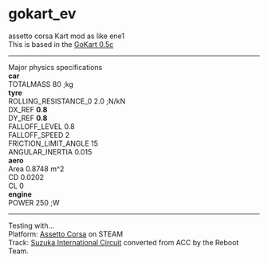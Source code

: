 # gokart_ev
 assetto corsa Kart mod as like ene1   
 This is based in the [GoKart 0.5c](https://www.racedepartment.com/downloads/gokart.16419/)  
 ***
 Major physics specifications  
 **car**  
 TOTALMASS 80 ;kg  
 **tyre**  
 ROLLING_RESISTANCE_0 2.0 ;N/kN  
 DX_REF **0.8**  
 DY_REF **0.8**  
 FALLOFF_LEVEL 0.8  
 FALLOFF_SPEED 2  
 FRICTION_LIMIT_ANGLE 15  
 ANGULAR_INERTIA 0.015  
 **aero**  
 Area 0.8748 m^2  
 CD 0.0202  
 CL 0  
 **engine**  
 POWER 250 ;W  
 ***
 Testing with...  
 Platform: [Assetto Corsa](https://store.steampowered.com/app/244210/Assetto_Corsa/) on STEAM  
 Track: [Suzuka International Circuit](https://acmods.net/tracks/suzuka/) converted from ACC by the Reboot Team.
